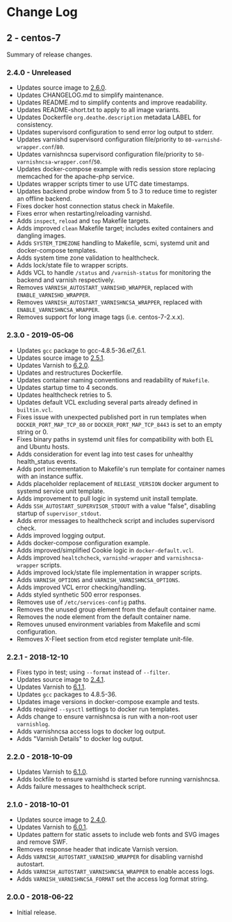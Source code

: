 # Change Log

## 2 - centos-7

Summary of release changes.

### 2.4.0 - Unreleased

- Updates source image to [2.6.0](https://github.com/jdeathe/centos-ssh/releases/tag/2.6.0).
- Updates CHANGELOG.md to simplify maintenance.
- Updates README.md to simplify contents and improve readability.
- Updates README-short.txt to apply to all image variants.
- Updates Dockerfile `org.deathe.description` metadata LABEL for consistency.
- Updates supervisord configuration to send error log output to stderr.
- Updates varnishd supervisord configuration file/priority to `80-varnishd-wrapper.conf`/`80`.
- Updates varnishncsa supervisord configuration file/priority to `50-varnishncsa-wrapper.conf`/`50`.
- Updates docker-compose example with redis session store replacing memcached for the apache-php service.
- Updates wrapper scripts timer to use UTC date timestamps.
- Updates backend probe window from 5 to 3 to reduce time to register an offline backend.
- Fixes docker host connection status check in Makefile.
- Fixes error when restarting/reloading varnishd.
- Adds `inspect`, `reload` and `top` Makefile targets.
- Adds improved `clean` Makefile target; includes exited containers and dangling images.
- Adds `SYSTEM_TIMEZONE` handling to Makefile, scmi, systemd unit and docker-compose templates.
- Adds system time zone validation to healthcheck.
- Adds lock/state file to wrapper scripts.
- Adds VCL to handle `/status` and `/varnish-status` for monitoring the backend and varnish respectively.
- Removes `VARNISH_AUTOSTART_VARNISHD_WRAPPER`, replaced with `ENABLE_VARNISHD_WRAPPER`.
- Removes `VARNISH_AUTOSTART_VARNISHNCSA_WRAPPER`, replaced with `ENABLE_VARNISHNCSA_WRAPPER`.
- Removes support for long image tags (i.e. centos-7-2.x.x).

### 2.3.0 - 2019-05-06

- Updates `gcc` package to gcc-4.8.5-36.el7_6.1.
- Updates source image to [2.5.1](https://github.com/jdeathe/centos-ssh/releases/tag/2.5.1).
- Updates Varnish to [6.2.0](https://github.com/varnishcache/varnish-cache/blob/varnish-6.2.0/doc/changes.rst).
- Updates and restructures Dockerfile.
- Updates container naming conventions and readability of `Makefile`.
- Updates startup time to 4 seconds.
- Updates healthcheck retries to 5.
- Updates default VCL excluding several parts already defined in `builtin.vcl`.
- Fixes issue with unexpected published port in run templates when `DOCKER_PORT_MAP_TCP_80` or `DOCKER_PORT_MAP_TCP_8443` is set to an empty string or 0.
- Fixes binary paths in systemd unit files for compatibility with both EL and Ubuntu hosts.
- Adds consideration for event lag into test cases for unhealthy health_status events.
- Adds port incrementation to Makefile's run template for container names with an instance suffix.
- Adds placeholder replacement of `RELEASE_VERSION` docker argument to systemd service unit template.
- Adds improvement to pull logic in systemd unit install template.
- Adds `SSH_AUTOSTART_SUPERVISOR_STDOUT` with a value "false", disabling startup of `supervisor_stdout`.
- Adds error messages to healthcheck script and includes supervisord check.
- Adds improved logging output.
- Adds docker-compose configuration example.
- Adds improved/simplified Cookie logic in `docker-default.vcl`.
- Adds improved `healtchcheck`, `varnishd-wrapper` and `varnishncsa-wrapper` scripts.
- Adds improved lock/state file implementation in wrapper scripts.
- Adds `VARNISH_OPTIONS` and `VARNISH_VARNISHNCSA_OPTIONS`.
- Adds improved VCL error checking/handling.
- Adds styled synthetic 500 error responses.
- Removes use of `/etc/services-config` paths.
- Removes the unused group element from the default container name.
- Removes the node element from the default container name.
- Removes unused environment variables from Makefile and scmi configuration.
- Removes X-Fleet section from etcd register template unit-file.

### 2.2.1 - 2018-12-10

- Fixes typo in test; using `--format` instead of `--filter`.
- Updates source image to [2.4.1](https://github.com/jdeathe/centos-ssh/releases/tag/2.4.1).
- Updates Varnish to [6.1.1](https://github.com/varnishcache/varnish-cache/blob/varnish-6.1.1/doc/changes.rst).
- Updates `gcc` packages to 4.8.5-36.
- Updates image versions in docker-compose example and tests.
- Adds required `--sysctl` settings to docker run templates.
- Adds change to ensure varnishncsa is run with a non-root user `varnishlog`.
- Adds varnishncsa access logs to docker log output.
- Adds "Varnish Details" to docker log output.

### 2.2.0 - 2018-10-09

- Updates Varnish to [6.1.0](https://github.com/varnishcache/varnish-cache/blob/varnish-6.1.0/doc/changes.rst).
- Adds lockfile to ensure varnishd is started before running varnishncsa.
- Adds failure messages to healthcheck script.

### 2.1.0 - 2018-10-01

- Updates source image to [2.4.0](https://github.com/jdeathe/centos-ssh/releases/tag/2.4.0).
- Updates Varnish to [6.0.1](https://github.com/varnishcache/varnish-cache/blob/varnish-6.0.1/doc/changes.rst).
- Updates pattern for static assets to include web fonts and SVG images and remove SWF.
- Removes response header that indicate Varnish version.
- Adds `VARNISH_AUTOSTART_VARNISHD_WRAPPER` for disabling varnishd autostart.
- Adds `VARNISH_AUTOSTART_VARNISHNCSA_WRAPPER` to enable access logs.
- Adds `VARNISH_VARNISHNCSA_FORMAT` set the access log format string.

### 2.0.0 - 2018-06-22

- Initial release.